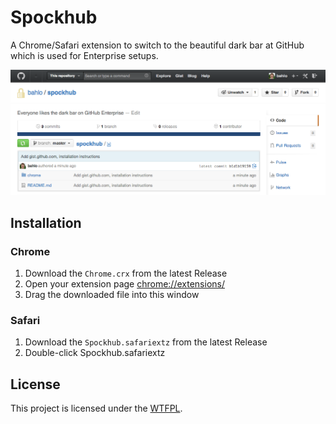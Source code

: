 # Spockhub
A Chrome/Safari extension to switch to the beautiful dark bar at GitHub which is used
for Enterprise setups.

![](screenshot.png)

## Installation
### Chrome
1. Download the `Chrome.crx` from the latest Release
2. Open your extension page <chrome://extensions/>
3. Drag the downloaded file into this window

### Safari
1. Download the `Spockhub.safariextz` from the latest Release
2. Double-click Spockhub.safariextz

## License
This project is licensed under the [WTFPL](http://www.wtfpl.net/).

